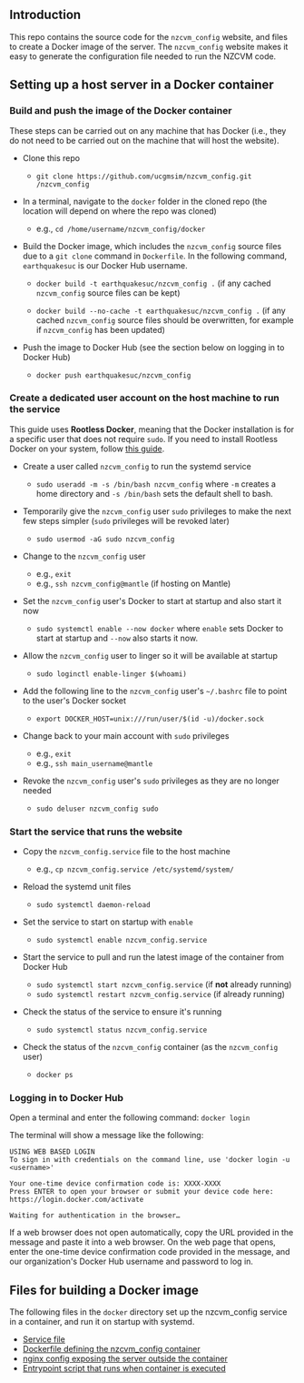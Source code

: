 ## Introduction

This repo contains the source code for the `nzcvm_config` website, and files to create a Docker
image of the server. The `nzcvm_config` website makes it easy to generate the configuration file 
needed to run the NZCVM code.

## Setting up a host server in a Docker container

### Build and push the image of the Docker container

These steps can be carried out on any machine that has Docker (i.e., they do not need to be carried out on the machine that will host the website).  

* Clone this repo
    * `git clone https://github.com/ucgmsim/nzcvm_config.git /nzcvm_config`

* In a terminal, navigate to the `docker` folder in the cloned repo (the location will depend on where the repo was cloned)
    * e.g., `cd /home/username/nzcvm_config/docker`

* Build the Docker image, which includes the `nzcvm_config` source files due to a `git clone` command in `Dockerfile`. In the following command, `earthquakesuc` is our Docker Hub username.

    * `docker build -t earthquakesuc/nzcvm_config .` (if any cached `nzcvm_config` source files can be kept)

    * `docker build --no-cache -t earthquakesuc/nzcvm_config .` (if any cached `nzcvm_config` source files should be overwritten, for example if `nzcvm_config` has been updated)

* Push the image to Docker Hub (see the section below on logging in to Docker Hub)
    * `docker push earthquakesuc/nzcvm_config`

### Create a dedicated user account on the host machine to run the service

This guide uses **Rootless Docker**, meaning that the Docker installation is for a specific user that does not require `sudo`. If you need to install Rootless Docker on your system, follow [this guide](https://docs.docker.com/engine/security/rootless/).

* Create a user called `nzcvm_config` to run the systemd service
    *  `sudo useradd -m -s /bin/bash nzcvm_config` where `-m` creates a home directory and `-s /bin/bash` sets the default shell to bash.

* Temporarily give the `nzcvm_config` user `sudo` privileges to make the next few steps simpler (`sudo` privileges will be revoked later)
    *  `sudo usermod -aG sudo nzcvm_config`

* Change to the `nzcvm_config` user
    * e.g., `exit`
    * e.g., `ssh nzcvm_config@mantle` (if hosting on Mantle)

* Set the `nzcvm_config` user's Docker to start at startup and also start it now 
    * `sudo systemctl enable --now docker` where `enable` sets Docker to start at startup and `--now` also starts it now.

* Allow the `nzcvm_config` user to linger so it will be available at startup 
    * `sudo loginctl enable-linger $(whoami)`
* Add the following line to the `nzcvm_config` user's `~/.bashrc` file to point to the user's Docker socket
    * `export DOCKER_HOST=unix:///run/user/$(id -u)/docker.sock`

* Change back to your main account with `sudo` privileges
    * e.g., `exit`
    * e.g., `ssh main_username@mantle`

* Revoke the `nzcvm_config` user's `sudo` privileges as they are no longer needed 
    * `sudo deluser nzcvm_config sudo`

### Start the service that runs the website

* Copy the `nzcvm_config.service` file to the host machine
    * e.g., `cp nzcvm_config.service /etc/systemd/system/`
* Reload the systemd unit files
    *  `sudo systemctl daemon-reload`
* Set the service to start on startup with `enable`
    * `sudo systemctl enable nzcvm_config.service`

* Start the service to pull and run the latest image of the container from Docker Hub
    * `sudo systemctl start nzcvm_config.service` (if **not** already running)
    * `sudo systemctl restart nzcvm_config.service` (if already running)

* Check the status of the service to ensure it's running
    * `sudo systemctl status nzcvm_config.service` 

* Check the status of the `nzcvm_config` container (as the `nzcvm_config` user)
    * `docker ps`

### Logging in to Docker Hub
Open a terminal and enter the following command:
`docker login`

The terminal will show a message like the following:

    USING WEB BASED LOGIN
    To sign in with credentials on the command line, use 'docker login -u <username>'

    Your one-time device confirmation code is: XXXX-XXXX
    Press ENTER to open your browser or submit your device code here: https://login.docker.com/activate

    Waiting for authentication in the browser…

If a web browser does not open automatically, copy the URL provided in the message and 
paste it into a web browser. On the web page that opens, enter the one-time device 
confirmation code provided in the message, and our organization's Docker Hub username 
and password to log in.

## Files for building a Docker image

The following files in the `docker` directory set up the nzcvm_config service in a 
container, and run it on startup with systemd. 

- [Service file](docker/nzcvm_config.service)
- [Dockerfile defining the nzcvm_config container](docker/Dockerfile)
- [nginx config exposing the server outside the container](docker/nginx.conf)
- [Entrypoint script that runs when container is executed](docker/start.sh)
